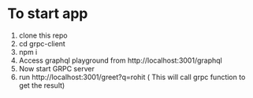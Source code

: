 # To start app

1) clone this repo
2) cd grpc-client
3) npm i 
4) Access graphql playground from http://localhost:3001/graphql
5) Now start GRPC server 
6) run http://localhost:3001/greet?q=rohit ( This will call grpc function to get the result)
